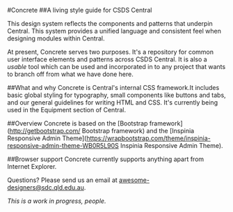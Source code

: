 #Concrete
##A living style guide for CSDS Central

This design system reflects the components and patterns that underpin Central. 
This system provides a unified language and consistent feel when designing modules within Central.

At present, Concrete serves two purposes. It's a repository for common user interface 
elements and patterns across CSDS Central. It is also a *usable* tool which can be used 
and incorporated in to any project that wants to branch off from what we have done here.

##What and why
Concrete is Central's internal CSS framework.It includes basic global styling for typography, 
small components like buttons and tabs, and our general guidelines for writing HTML and CSS. 
It's currently being used in the Equipment section of Central. 

##Overview
Concrete is based on the [Bootstrap framework](http://getbootstrap.com/ Bootstrap framework) 
and the [Inspinia Responsive Admin Theme](https://wrapbootstrap.com/theme/inspinia-responsive-admin-theme-WB0R5L90S Inspinia
Responsive Admin Theme). 

##Browser support
Concrete currently supports anything apart from Internet Explorer. 

Questions? Please send us an email at <awesome-designers@sdc.qld.edu.au>.

*This is a work in progress, people.*
